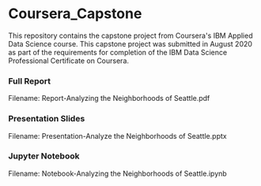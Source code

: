 # Coursera_Capstone
This repository contains the capstone project from Coursera's IBM Applied Data Science course. This capstone project was submitted in August 2020 as part of the requirements for completion of the IBM Data Science Professional Certificate on Coursera.

### Full Report
Filename: Report-Analyzing the Neighborhoods of Seattle.pdf

### Presentation Slides
Filename: Presentation-Analyze the Neighborhoods of Seattle.pptx

### Jupyter Notebook
Filename: Notebook-Analyzing the Neighborhoods of Seattle.ipynb
